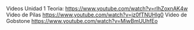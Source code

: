 Videos Unidad 1
Teoria:
https://www.youtube.com/watch?v=rIhZoxnAK4w
Video de Pilas
https://www.youtube.com/watch?v=jz0fTNUHlg0
Video de Gobstone
https://www.youtube.com/watch?v=MiwBmUUhfEo
